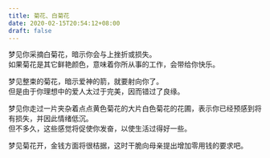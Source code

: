 ```yaml
---
title: 菊花、白菊花
date: 2020-02-15T20:54:12+08:00
draft: false
---
```


梦见你采摘白菊花，暗示你会与上挫折或损失。<br>
如果菊花是其它鲜艳颜色，意味着你所从事的工作，会带给你快乐。<br>


梦见整束的菊花，暗示爱神的箭，就要射向你了。<br>
但是由于你理想中的爱人太过于完美，因而错过了良缘。<br>


梦见你走过一片夹杂着点点黄色菊花的大片白色菊花的花圃，表示你已经预感到将有损失，并因此情绪低沉。<br>
但不多久，这些感觉将促使你发奋，以使生活过得好一些。<br>


梦见菊花开，金钱方面将很桔据，这时干脆向母亲提出增加零用钱的要求吧。<br>
